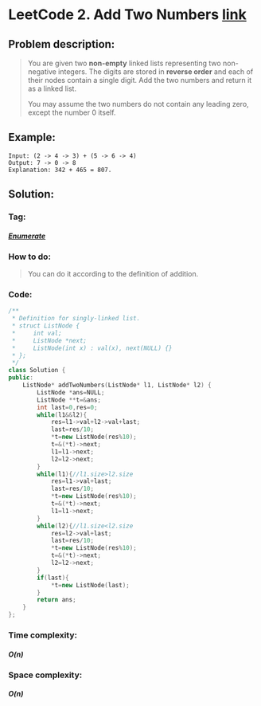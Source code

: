 # LeetCode 2. Add Two Numbers [link](https://leetcode.com/problems/add-two-numbers/)

## Problem description:

> You are given two **non-empty** linked lists representing two non-negative integers. The digits are stored in **reverse order** and each of their nodes contain a single digit. Add the two numbers and return it as a linked list.
>
> You may assume the two numbers do not contain any leading zero, except the number 0 itself.

## Example:

```
Input: (2 -> 4 -> 3) + (5 -> 6 -> 4)
Output: 7 -> 0 -> 8
Explanation: 342 + 465 = 807.
```

## Solution:

### Tag:

#### *[Enumerate](https://github.com/yang-233/Algorithm-note/tree/master/%20Enumerate)* 

### How to do:

> You can do it according to the definition of addition.

### Code:

```c++
/**
 * Definition for singly-linked list.
 * struct ListNode {
 *     int val;
 *     ListNode *next;
 *     ListNode(int x) : val(x), next(NULL) {}
 * };
 */
class Solution {
public:
    ListNode* addTwoNumbers(ListNode* l1, ListNode* l2) {
        ListNode *ans=NULL;
        ListNode **t=&ans;
        int last=0,res=0;
        while(l1&&l2){
            res=l1->val+l2->val+last;
            last=res/10;
            *t=new ListNode(res%10);
            t=&(*t)->next;
            l1=l1->next;
            l2=l2->next;
        }
        while(l1){//l1.size>l2.size
            res=l1->val+last;
            last=res/10;
            *t=new ListNode(res%10);
            t=&(*t)->next;
            l1=l1->next;
        }
        while(l2){//l1.size<l2.size
            res=l2->val+last;
            last=res/10;
            *t=new ListNode(res%10);
            t=&(*t)->next;
            l2=l2->next;
        }
        if(last){
            *t=new ListNode(last);
        }
        return ans;
    }
};
```

### Time complexity:

#### *O(n)*

### Space complexity:

#### *O(n)*

